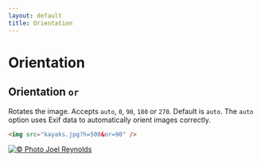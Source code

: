 ```yaml
---
layout: default
title: Orientation
---
```


# Orientation

## Orientation `or`

Rotates the image. Accepts `auto`, `0`, `90`, `180` or `270`. Default is `auto`. The `auto` option uses Exif data to automatically orient images correctly.

```html
<img src="kayaks.jpg?h=500&or=90" />
```

[![© Photo Joel Reynolds](https://glide.herokuapp.com/1.0/kayaks.jpg?h=500&or=90)](https://glide.herokuapp.com/1.0/kayaks.jpg?h=500&or=90)
